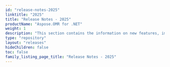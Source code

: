 ```yaml
---
id: "release-notes-2025"
linktitle: "2025"
title: "Release Notes - 2025"
productName: "Aspose.OMR for .NET"
weight: 1
description: "This section contains the information on new features, improvements and fixes in Aspose.OMR for .NET for the year 2025."
type: "repository"
layout: "releases"
hideChildren: false
toc: false
family_listing_page_title: "Release Notes - 2025"
---
```

